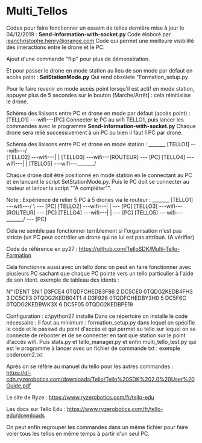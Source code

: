 # Multi_Tellos
Codes pour faire fonctionner un essaim de tellos
dernière mise à jour le 04/12/2019 :
<B>Send-information-with-socket.py</B>
Code éloboré par jeanchristophe.henry@orange.com
Code qui permet une meilleure visibilité des interactions entre le drone et le PC.

Ajout d'une commande "flip" pour plus de démonstration.

Et pour passer le drone en mode station au lieu de son mode par défaut en accès point : <B>SetStationMode.py</B>
Qui rend obsolete "Formation_setup.py

Pour le faire revenir en mode accès point lorsqu'il est actif en mode station, appuyer plus de 5 secondes sur le bouton [Marche/Arrêt] : cela réinitialise le drone.

Schéma des liaisons entre PC et drone en mode par défaut (accès point) :
[TELLO1] ---wifi---[PC]
Connecter le PC au wifi TELLO1, puis lancer les commandes avec le programme <B>Send-information-with-socket.py</B>
Chaque drone sera relié successivement à un PC ou bien il faut 1 PC par drone.

Schéma des liaisons entre PC et drone en mode station :
                    _______
[TELLO1] ---wifi---/       \
[TELLO2] ---wifi---|       |
[TELLO3] ---wifi---[ROUTEUR] --- [PC]
[TELLO4] ---wifi---|       |
[TELLO5] ---wifi---\_______/

Chaque drone doit être positionné en mode station en le connectant au PC et en lancant le script SetStationMode.py.
Puis le PC doit se connecter au routeur et lancer le script ""A compléter"".

Note :
Expérience de relier 5 PC à 5 drones via le routeur :
                    _______
[TELLO1] ---wifi---/       \ --- [PC]
[TELLO2] ---wifi---|       | --- [PC]
[TELLO3] ---wifi---[ROUTEUR] --- [PC]
[TELLO4] ---wifi---|       | --- [PC]
[TELLO5] ---wifi---\_______/ --- [PC]

Cela ne semble pas fonctionner terriblement si l'organisation n'est pas stricte (un PC peut contrôler un drone qui ne lui est pas attribué. (A vérifier)

Code de référence en py27 :
https://github.com/TelloSDK/Multi-Tello-Formation


Cela fonctionne aussi avec un tello donc on peut en faire fonctionner avec plusieurs PC sachant que chaque PC pointe vers un tello particulier à l'aide de son ident.
exemple de tableau des idents :

N°	IDENT	SN
1	D3FCE4	0TQDFCHEDB3F86
2	DC5CE0	0TQDG2KEDB4FH3
3	DC5CF3	0TQDG2KEDB04T1
4	D3F926	0TQDFCHEDBY3H0
5	DC5F6C	0TQDG2KEDBWK3X
6	DC5F05	0TQDG2KEDBPE19


Configuration :
c:\python27 installé
Dans ce répertoire on installe le code nécessaire :
Il faut au minimum :
formation_setup.py dans lequel on spécifie le code et le passwd du point d'accès et qui permet au tello sur lequel on se connecte de rebooter et de se connecter en tant que station sur le point d'accès wifi.
Puis stats.py et tello_manager.py et enfin multi_tello_test.py qui est le programme à lancer avec un fichier de commande txt :
exemple coderoom2.txt


Après on se réfère au manuel du tello pour les autres commandes : https://dl-cdn.ryzerobotics.com/downloads/Tello/Tello%20SDK%202.0%20User%20Guide.pdf

Le site de Ryze :
https://www.ryzerobotics.com/fr/tello-edu

Les docs sur Tello Edu :
https://www.ryzerobotics.com/fr/tello-edu/downloads



On peut enfin regrouper les commandes dans un même fichier pour faire voler tous les tellos en même temps à partir d'un seul PC.

